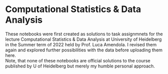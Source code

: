 # Computational Statistics & Data Analysis
These notebooks were first created as solutions to task assignmnets for the lecture Computational Statistics & Data Analysis at University of Heidelberg in the
Summer term of 2022 held by Prof. Luca Amendola. I revised them again and explored further possibilities with the data before uploading them here. <br>
Note, that none of these notebooks are official solutions to the course published by U of Heidelberg but merely my humble personal approach.
